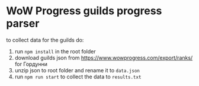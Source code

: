 # WoW Progress guilds progress parser
to collect data for the guilds do:
1. run `npm install` in the root folder
2. download guilds json from https://www.wowprogress.com/export/ranks/ for Гордунни
3. unzip json to root folder and rename it to `data.json`
4. run `npm run start` to collect the data to `results.txt`
